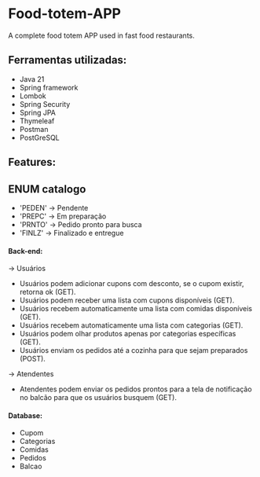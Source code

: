 # Food-totem-APP
A complete food totem APP used in fast food restaurants.


## Ferramentas utilizadas:

* Java 21
* Spring framework
* Lombok
* Spring Security
* Spring JPA
* Thymeleaf
* Postman
* PostGreSQL


## Features:

## ENUM catalogo
* 'PEDEN' -> Pendente
* 'PREPC' -> Em preparação
* 'PRNTO' -> Pedido pronto para busca
* 'FINLZ' -> Finalizado e entregue


#### Back-end:

-> Usuários

* Usuários podem adicionar cupons com desconto, se o cupom existir, retorna ok (GET).
* Usuários podem receber uma lista com cupons disponíveis (GET).
* Usuários recebem automaticamente uma lista com comidas disponíveis (GET).
* Usuários recebem automaticamente uma lista com categorias (GET).
* Usuários podem olhar produtos apenas por categorias específicas (GET).
* Usuários enviam os pedidos até a cozinha para que sejam preparados (POST).

-> Atendentes

* Atendentes podem enviar os pedidos prontos para a tela de notificação no balcão para que os usuários busquem (GET). 



#### Database:
*  Cupom
*  Categorias
*  Comidas
*  Pedidos
*  Balcao

